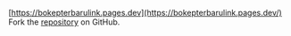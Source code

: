 [https://bokepterbarulink.pages.dev](https://bokepterbarulink.pages.dev/)
Fork the [repository](https://github.com/povtibiron) on GitHub.